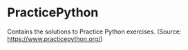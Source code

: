# PracticePython

Contains the solutions to Practice Python exercises.
(Source: https://www.practicepython.org/)
